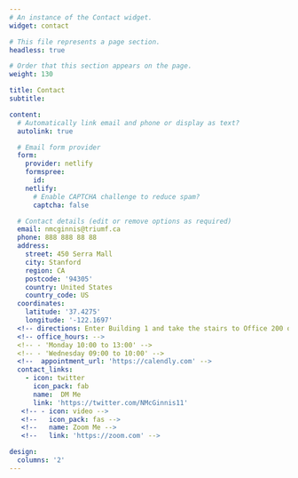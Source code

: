 ```yaml
---
# An instance of the Contact widget.
widget: contact

# This file represents a page section.
headless: true

# Order that this section appears on the page.
weight: 130

title: Contact
subtitle:

content:
  # Automatically link email and phone or display as text?
  autolink: true

  # Email form provider
  form:
    provider: netlify
    formspree:
      id:
    netlify:
      # Enable CAPTCHA challenge to reduce spam?
      captcha: false

  # Contact details (edit or remove options as required)
  email: nmcginnis@triumf.ca
  phone: 888 888 88 88
  address:
    street: 450 Serra Mall
    city: Stanford
    region: CA
    postcode: '94305'
    country: United States
    country_code: US
  coordinates:
    latitude: '37.4275'
    longitude: '-122.1697'
  <!-- directions: Enter Building 1 and take the stairs to Office 200 on Floor 2 -->
  <!-- office_hours: -->
  <!-- - 'Monday 10:00 to 13:00' -->
  <!-- - 'Wednesday 09:00 to 10:00' -->
  <!--  appointment_url: 'https://calendly.com' -->
  contact_links:
    - icon: twitter
      icon_pack: fab
      name:  DM Me
      link: 'https://twitter.com/NMcGinnis11'
   <!-- - icon: video -->
   <!--   icon_pack: fas -->
   <!--   name: Zoom Me -->
   <!--   link: 'https://zoom.com' -->

design:
  columns: '2'
---
```


